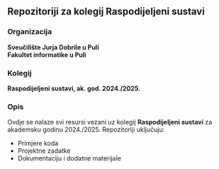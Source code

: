 ## Repozitoriji za kolegij Raspodijeljeni sustavi

### Organizacija
**Sveučilište Jurja Dobrile u Puli**  
**Fakultet informatike u Puli**

### Kolegij
**Raspodijeljeni sustavi, ak. god. 2024./2025.**

### Opis
Ovdje se nalaze svi  resursi vezani uz kolegij **Raspodijeljeni sustavi** za akademsku godinu 2024./2025. Repozitoriji uključuju:
- Primjere koda
- Projektne zadatke
- Dokumentaciju i dodatne materijale





